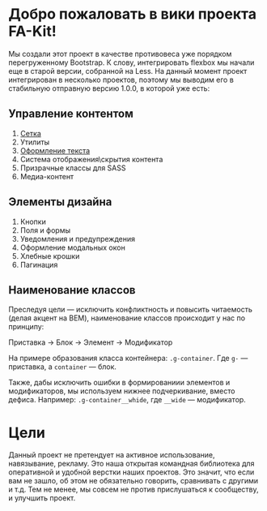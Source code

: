 # Добро пожаловать в вики проекта FA-Kit!
Мы создали этот проект в качестве противовеса уже порядком перегруженному Bootstrap. К слову, интегрировать flexbox мы начали еще в старой версии, собранной на Less.
На данный момент проект интегрирован в несколько проектов, поэтому мы выводим его в стабильную отправную версию 1.0.0, в которой уже есть:
## Управление контентом
1. [Сетка](/devamstudio/fa-kit/wiki/01-Grid)
1. Утилиты
1. [Оформление текста](/devamstudio/fa-kit/wiki/05-Text-formatting)
1. Система отображения\скрытия контента
1. Призрачные классы для SASS
1. Медиа-контент
## Элементы дизайна
1. Кнопки
1. Поля и формы
1. Уведомления и предупреждения
1. Оформление модальных окон
1. Хлебные крошки
1. Пагинация

## Наименование классов
Преследуя цели — исключить конфликтность и повысить читаемость (делая акцент на BEM), наименование классов происходит у нас по принципу:

Приставка → Блок → Элемент → Модификатор

На примере образования класса контейнера: `.g-container`. Где `g-` — приставка, а `container` — блок.

Также, дабы исключить ошибки в формированиии элементов и модификаторов, мы используем нижнее подчеркивание, вместо дефиса. Например: `.g-container__whide`, где `__wide` — модификатор.

# Цели
Данный проект не претендует на активное использование, навязывание, рекламу. Это наша открытая командная библиотека для оперативной и удобной верстки наших проектов. Это значит, что если вам не зашло, об этом не обязательно говорить, сравнивать с другими и т.д. Тем не менее, мы совсем не против прислушаться к сообществу, и улучшить проект.